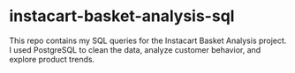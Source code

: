# instacart-basket-analysis-sql
This repo contains my SQL queries for the Instacart Basket Analysis project. I used PostgreSQL to clean the data, analyze customer behavior, and explore product trends.
